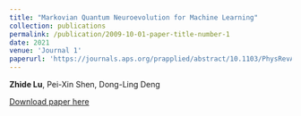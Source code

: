 ```yaml
---
title: "Markovian Quantum Neuroevolution for Machine Learning"
collection: publications
permalink: /publication/2009-10-01-paper-title-number-1
date: 2021
venue: 'Journal 1'
paperurl: 'https://journals.aps.org/prapplied/abstract/10.1103/PhysRevApplied.16.044039'
---
```


**Zhide Lu**, Pei-Xin Shen, Dong-Ling Deng

[Download paper here](http://academicpages.github.io/files/paper1.pdf)


